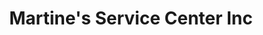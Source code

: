 ---
title: "Martine's Service Center Inc"
url: /middletown/martines-service-center-inc-bert-crawford-road/
shop: Autowerkstatt
---
